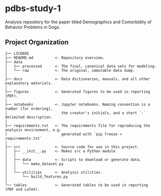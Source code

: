 pdbs-study-1
==============================

Analysis repository for the paper titled Demographics and Comorbidity of Behavior Problems in Dogs.

Project Organization
------------

    ├── LICENSE
    ├── README.md          <- Repository overview.
    ├── data
    │   ├── processed      <- The final, canonical data sets for modeling.
    │   └── raw            <- The original, immutable data dump.
    │
    ├── docs               <- Data dictionaries, manuals, and all other explanatory materials.
    │
    ├── figures            <- Generated figures to be used in reporting (PDF).
    │
    ├── notebooks          <- Jupyter notebooks. Naming convention is a number (for ordering),
    │                         the creator's initials, and a short `-` delimited description.
    │
    ├── requirements.txt   <- The requirements file for reproducing the analysis environment, e.g.
    │                         generated with `pip freeze > requirements.txt`
    │
    ├── src                <- Source code for use in this project.
    │   ├── __init__.py    <- Makes src a Python module
    │   │
    │   ├── data           <- Scripts to download or generate data.
    │   │   └── make_dataset.py
    │   │
    │   └── utilities      <- Analysis utilities.
    │       └── build_features.py
    │
    └── tables             <- Generated tables to be used in reporting (PDF and LaTeX).

